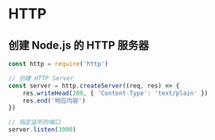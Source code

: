 # HTTP

## 创建 Node.js 的 HTTP 服务器

```js
const http = require('http')

// 创建 HTTP Server
const server = http.createServer((req, res) => {
    res.writeHead(200, { 'Content-Type': 'text/plain' })
    res.end('响应内容')
})

// 指定监听的端口
server.listen(3000)
```
